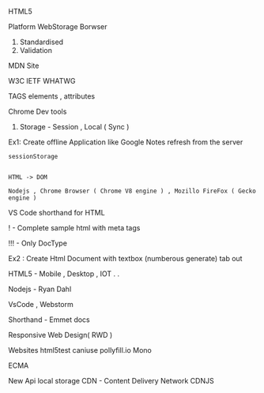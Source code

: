 HTML5

Platform
WebStorage
Borwser 


1) Standardised
2) Validation


MDN Site

W3C
IETF
WHATWG


TAGS elements , attributes

Chrome Dev tools



1) Storage - Session , Local ( Sync )

Ex1: 	Create offline Application like Google Notes refresh from the server 
	
	sessionStorage
	
	
	HTML -> DOM 
	
	Nodejs , Chrome Browser ( Chrome V8 engine ) , Mozillo FireFox ( Gecko engine )
	
	
VS Code shorthand for HTML

! - Complete sample html with meta tags

!!! - Only DocType
 

Ex2 : Create Html Document with textbox (numberous generate) tab out


HTML5 - Mobile , Desktop , IOT . .

Nodejs - Ryan Dahl

VsCode , Webstorm

Shorthand - Emmet docs



Responsive Web Design( RWD )

Websites
html5test
caniuse
pollyfill.io
Mono


ECMA


New Api
local storage
CDN - Content Delivery Network
CDNJS











